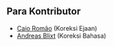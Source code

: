 ## Para Kontributor

 - [Caio Romão][1] (Koreksi Ejaan)
 - [Andreas Blixt][2] (Koreksi Bahasa)

[1]: https://github.com/caio
[2]: https://github.com/blixt

